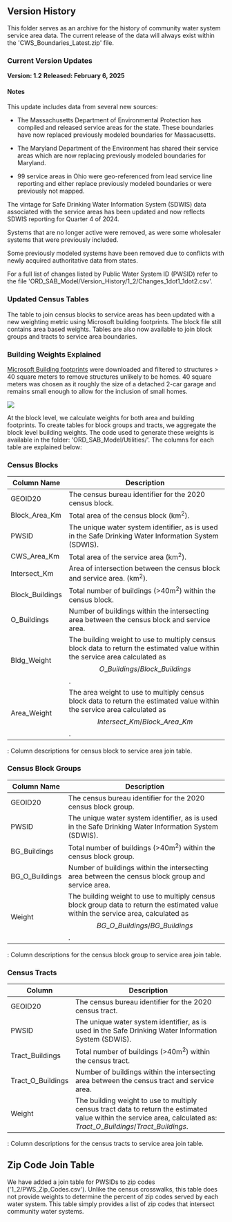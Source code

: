 ## Version History

This folder serves as an archive for the history of community water system service area data. The current release of the data will always exist within the 'CWS_Boundaries_Latest.zip' file.

### Current Version Updates

**Version: 1.2** **Released: February 6, 2025**

#### Notes

This update includes data from several new sources:

-   The Massachusetts Department of Environmental Protection has compiled and released service areas for the state. These boundaries have now replaced previously modeled boundaries for Massacusetts.

-   The Maryland Department of the Environment has shared their service areas which are now replacing previously modeled boundaries for Maryland.

-   99 service areas in Ohio were geo-referenced from lead service line reporting and either replace previously modeled boundaries or were previously not mapped.

The vintage for Safe Drinking Water Information System (SDWIS) data associated with the service areas has been updated and now reflects SDWIS reporting for Quarter 4 of 2024.

Systems that are no longer active were removed, as were some wholesaler systems that were previously included.

Some previously modeled systems have been removed due to conflicts with newly acquired authoritative data from states.

For a full list of changes listed by Public Water System ID (PWSID) refer to the file 'ORD_SAB_Model/Version_History/1_2/Changes_1dot1_1dot2.csv'.

### Updated Census Tables

The table to join census blocks to service areas has been updated with a new weighting metric using Microsoft building footprints. The block file still contains area based weights. Tables are also now available to join block groups and tracts to service area boundaries.

### Building Weights Explained

[Microsoft Building footprints](https://github.com/microsoft/GlobalMLBuildingFootprints) were downloaded and filtered to structures \> 40 square meters to remove structures unlikely to be homes. 40 square meters was chosen as it roughly the size of a detached 2-car garage and remains small enough to allow for the inclusion of small homes.

![](building_weights.png)

At the block level, we calculate weights for both area and building footprints. To create tables for block groups and tracts, we aggregate the block level building weights. The code used to generate these weights is available in the folder: 'ORD_SAB_Model/Utilities/'. The columns for each table are explained below:

### Census Blocks

| Column Name | Description |
|------------------------------------|------------------------------------|
| GEOID20 | The census bureau identifier for the 2020 census block. |
| Block_Area_Km | Total area of the census block (km<sup>2</sup>). |
| PWSID | The unique water system identifier, as is used in the Safe Drinking Water Information System (SDWIS). |
| CWS_Area_Km | Total area of the service area (km<sup>2</sup>). |
| Intersect_Km | Area of intersection between the census block and service area. (km<sup>2</sup>). |
| Block_Buildings | Total number of buildings (\>40m<sup>2</sup>) within the census block. |
| O_Buildings | Number of buildings within the intersecting area between the census block and service area. |
| Bldg_Weight | The building weight to use to multiply census block data to return the estimated value within the service area calculated as $$O\_Buildings/Block\_Buildings$$. |
| Area_Weight | The area weight to use to multiply census block data to return the estimated value within the service area calculated as $$Intersect\_Km/Block\_Area\_Km$$. |

: Column descriptions for census block to service area join table.

### Census Block Groups

| Column Name | Description |
|------------------------------------|------------------------------------|
| GEOID20 | The census bureau identifier for the 2020 census block group. |
| PWSID | The unique water system identifier, as is used in the Safe Drinking Water Information System (SDWIS). |
| BG_Buildings | Total number of buildings (\>40m<sup>2</sup>) within the census block group. |
| BG_O_Buildings | Number of buildings within the intersecting area between the census block group and service area. |
| Weight | The building weight to use to multiply census block group data to return the estimated value within the service area, calculated as $$BG\_O\_Buildings/BG\_Buildings$$. |

: Column descriptions for the census block group to service area join table.

### Census Tracts

| Column | Description |
|------------------------------------|------------------------------------|
| GEOID20 | The census bureau identifier for the 2020 census tract. |
| PWSID | The unique water system identifier, as is used in the Safe Drinking Water Information System (SDWIS). |
| Tract_Buildings | Total number of buildings (\>40m<sup>2</sup>) within the census tract. |
| Tract_O_Buildings | Number of buildings within the intersecting area between the census tract and service area. |
| Weight | The building weight to use to multiply census tract data to return the estimated value within the service area, calculated as: $Tract\_O\_Buildings/Tract\_Buildings$. |
: Column descriptions for the census tracts to service area join table.

## Zip Code Join Table

We have added a join table for PWSIDs to zip codes ('1_2/PWS_Zip_Codes.csv'). Unlike the census crosswalks, this table does not provide weights to determine the percent of zip codes served by each water system. This table simply provides a list of zip codes that intersect community water systems.

